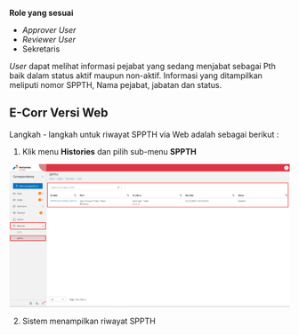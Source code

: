 **Role yang sesuai**

- *Approver User*
- *Reviewer User*
- Sekretaris

*User* dapat melihat informasi pejabat yang sedang menjabat sebagai Pth baik dalam status aktif maupun non-aktif. Informasi yang ditampilkan meliputi nomor SPPTH, Nama pejabat, jabatan dan status. 

## **E-Corr Versi Web**

Langkah - langkah untuk riwayat SPPTH via Web adalah sebagai berikut :

1. Klik menu **Histories** dan pilih sub-menu **SPPTH**

![gambar](SPPTH/SPPTH_Web/SPPTH34.png)

2. Sistem menampilkan riwayat SPPTH


